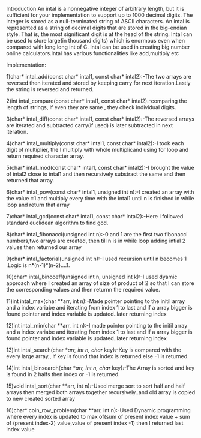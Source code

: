Introduction
An intal is a nonnegative integer of arbitrary length, but it is sufficient for your implementation to support up to 1000 decimal digits. 
The integer is stored as a null-terminated string of ASCII characters. An intal is represented as a string of decimal digits
that are stored in the big-endian style. That is, the most significant digit is at the head of the string.
Intal can be used to store large(in thousand digits) which is enormous even when compared with long long int of C.
Intal can be used in creating big number online calculators.Intal has various functionalities like add,multiply etc

Implementation:

1)char* intal_add(const char* intal1, const char* intal2):-The two arrays are reversed then iterated and stored by keeping carry for next iteration.Lastly the string is reversed and returned.


2)int intal_compare(const char* intal1, const char* intal2):-comparing the length of strings, if even they are same ,  they check individual digits.


3)char* intal_diff(const char* intal1, const char* intal2):-The reversed arrays are iterated and subtracted carry(if used) is later subtracted in next iteration.

4)char* intal_multiply(const char* intal1, const char* intal2):-I took each digit of multiplier, the I multiply with whole multiplicand using for loop and return required character array.


5)char* intal_mod(const char* intal1, const char* intal2):-I brought the value of intal2  close to intal1 and  then recursively substract the same and then returned that array.


6)char* intal_pow(const char* intal1, unsigned int n):-I created an array with the value =1 and   multiply every time with the intal1 until n is finished in while loop and return that array


7)char* intal_gcd(const char* intal1, const char* intal2):-Here I followed standard euclidean algorithm to find gcd.



8)char* intal_fibonacci(unsigned int n):-0 and 1 are the first two fibonacci numbers,two arrays are created, then till n is in while loop adding intial 2 values then returned our array


9)char* intal_factorial(unsigned int n):-I used recursion  until n becomes 1 .Logic is n*(n-1)*(n-2)....1.


10)char* intal_bincoeff(unsigned int n, unsigned int k):-I used dyamic approach where I created an array of size of product of 2 so that I can store the corresponding values and then returnn the required value.


11)int intal_max(char **arr, int n):-Made pointer pointing to the initil array and a index variabe  and iterating from index 1 to last and if a array bigger is found pointer and index variable is updated..later returning index


12)int intal_min(char **arr, int n):-I made  pointer pointing to the initil array and a index variabe  and iterating from index 1 to last and if a array bigger is found pointer and index variable is updated..later returning  index


13)int intal_search(char **arr, int n, char* key):-Key is compared with the  every large array,, if key is found that index is returned else -1 is returned.


14)int intal_binsearch(char **arr, int n, char* key):-The Array is  sorted and key is found in 2 halfs then index or -1 is returned.

15)void intal_sort(char **arr, int n):-Used merge sort to sort half and half arrays then merged both arrays together recursively..and old array  is copied to  new created sorted array


16)char* coin_row_problem(char **arr, int n):-Used Dynamic programming where every index is updated to max of(sum of present index value + sum of (present index-2) value,value of present index -1) then I returned last index value


